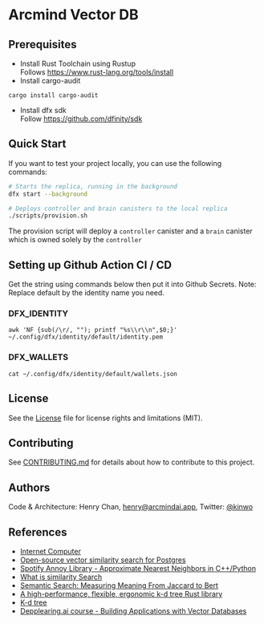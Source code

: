 # Arcmind Vector DB

## Prerequisites

- Install Rust Toolchain using Rustup  
  Follows https://www.rust-lang.org/tools/install
- Install cargo-audit

```
cargo install cargo-audit
```

- Install dfx sdk  
  Follow https://github.com/dfinity/sdk

## Quick Start

If you want to test your project locally, you can use the following commands:

```bash
# Starts the replica, running in the background
dfx start --background

# Deploys controller and brain canisters to the local replica
./scripts/provision.sh
```

The provision script will deploy a `controller` canister and a `brain` canister which is owned solely by the `controller`

## Setting up Github Action CI / CD

Get the string using commands below then put it into Github Secrets.
Note: Replace default by the identity name you need.

### DFX_IDENTITY

```
awk 'NF {sub(/\r/, ""); printf "%s\\r\\n",$0;}' ~/.config/dfx/identity/default/identity.pem
```

### DFX_WALLETS

```
cat ~/.config/dfx/identity/default/wallets.json
```

## License

See the [License](LICENSE) file for license rights and limitations (MIT).

## Contributing

See [CONTRIBUTING.md](CONTRIBUTING.md) for details about how to contribute to this project.

## Authors

Code & Architecture: Henry Chan, [henry@arcmindai.app](mailto:henry@arcmindai.app), Twitter: [@kinwo](https://twitter.com/kinwo)

## References

- [Internet Computer](https://internetcomputer.org)
- [Open-source vector similarity search for Postgres](https://github.com/pgvector/pgvector)
- [Spotify Annoy Library - Approximate Nearest Neighbors in C++/Python](https://github.com/spotify/annoy)
- [What is similarity Search](https://www.pinecone.io/learn/what-is-similarity-search/)
- [Semantic Search: Measuring Meaning From Jaccard to Bert](https://www.pinecone.io/learn/semantic-search/)
- [A high-performance, flexible, ergonomic k-d tree Rust library](https://github.com/sdd/kiddo)
- [K-d tree](https://en.wikipedia.org/wiki/K-d_tree)
- [Depplearing.ai course - Building Applications with Vector Databases](https://www.deeplearning.ai/short-courses/building-applications-vector-databases/)
